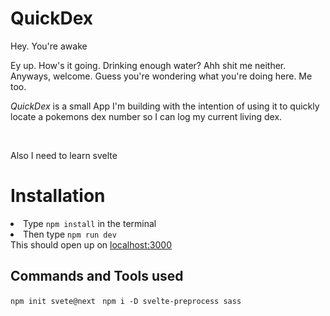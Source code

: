 <h1>QuickDex</h1>

<p> Hey. You're awake</p>

<section><p> Ey up. How's it going. Drinking enough water? Ahh shit me neither. 
Anyways, welcome. Guess you're wondering what you're doing here. Me too.</p> 
<p> <i>QuickDex</i> is a small App I'm building with the intention of using it to quickly locate a pokemons dex number so I can log my current living dex.</p>
</br> 
<p> Also I need to learn svelte </p>
</section>

<h1>Installation</h1>

<li>Type <code>npm install</code> in the terminal</li>
<li>Then  type <code>npm run dev</code></li>
This should open up on <a href="http://localhost:3000">localhost:3000</a>
</section>


<h2> Commands and Tools used </h2>
<code>npm init svete@next </code>
<code>npm i -D svelte-preprocess sass</code>